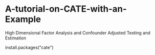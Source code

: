 # A-tutorial-on-CATE-with-an-Example
High Dimensional Factor Analysis and Confounder Adjusted Testing and Estimation

install.packages("cate")

